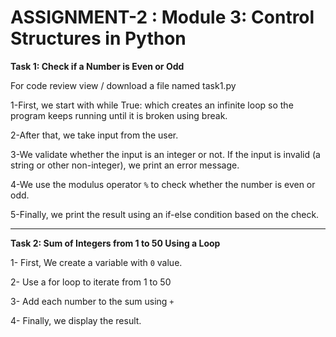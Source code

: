 # ASSIGNMENT-2 : Module 3: Control Structures in Python

**Task 1: Check if a Number is Even or Odd**

For code review view / download a file named task1.py

1-First, we start with while True: which creates an infinite loop so the program keeps running until it is broken using break.

2-After that, we take input from the user.

3-We validate whether the input is an integer or not. If the input is invalid (a string or other non-integer), we print an error message.

4-We use the modulus operator `%` to check whether the number is even or odd.

5-Finally, we print the result using an if-else condition based on the check.

__________________________________________________________________________

**Task 2: Sum of Integers from 1 to 50 Using a Loop**

1- First, We create a variable with `0` value.

2- Use a for loop to iterate from 1 to 50

3- Add each number to the sum using `+`

4- Finally, we display the result.
